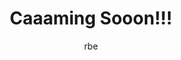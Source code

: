 ---
layout: event
title: Caaaming Sooon!!!
start: 2019-08-01 00:00:00
end:
author: rbe
location: Online
button_text: Play
button_url: /caaamingsooon
image: /images/uploads/caamingsoon.png
intro: Caaaming Sooonn!!! is an innovative game of Hextris. Keep playing to eliminate your boredom.
description: Caaaming Sooonn!!! is an innovative game of Hextris. Keep playing to eliminate your boredom.
---